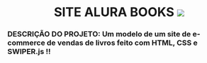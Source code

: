<h1 align="center"> SITE ALURA BOOKS <img src="http://img.shields.io/static/v1?label=STATUS&message=COMPLETO%20&color=GREEN&style=for-the-badge"/></h1>
<h3> DESCRIÇÃO DO PROJETO: Um modelo de um site de e-commerce de vendas de livros feito com HTML, CSS e SWIPER.js !! </h3>
